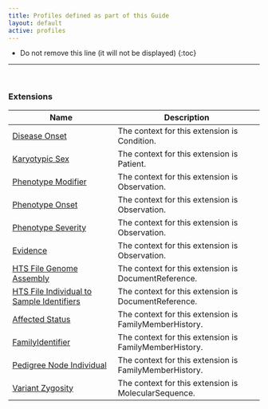 ```yaml
---
title: Profiles defined as part of this Guide
layout: default
active: profiles
---
```


<!-- { :.no_toc } -->

<!-- TOC  the css styling for this is \pages\assets\css\project.css under 'markdown-toc'-->

* Do not remove this line (it will not be displayed)
{:toc}

<!-- end TOC -->

---
<br />

### Extensions

<table>
<thead>
<tr>
<th>Name</th>
<th>Description</th>
</tr>
</thead>
<tbody>
<tr>
<td><a href="StructureDefinition-disease-onset.html">Disease Onset</a></td>
<td>The context for this extension is Condition. </td>
</tr>
<tr>
<td><a href="StructureDefinition-karyotypic-sex.html">Karyotypic Sex</a></td>
<td>The context for this extension is Patient.</td>
</tr>
<tr>
<td><a href="StructureDefinition-phenotype-modifier.html">Phenotype Modifier</a></td>
<td>The context for this extension is Observation.</td>
</tr>
<tr>
<td><a href="StructureDefinition-phenotype-onset.html">Phenotype Onset</a></td>
<td>The context for this extension is Observation.</td>
</tr>
<tr>
<td><a href="StructureDefinition-phenotype-severity.html">Phenotype Severity</a></td>
<td>The context for this extension is Observation.</td>
</tr>
<tr>
<td><a href="StructureDefinition-evidence.html">Evidence</a></td>
<td>The context for this extension is Observation.</td>
</tr>
<tr>
<td><a href="StructureDefinition-htsfile-genome-assembly.html">HTS File Genome Assembly</a></td>
<td>The context for this extension is DocumentReference.</td>
</tr>
<tr>
<td><a href="StructureDefinition-htsfile-individual-to-sample-identifiers.html">HTS File Individual to Sample Identifiers</a></td>
<td>The context for this extension is DocumentReference.</td>
</tr>
<tr>
<td><a href="StructureDefinition-affected-status.html">Affected Status</a></td>
<td>The context for this extension is FamilyMemberHistory.</td>
</tr>
<tr>
<td><a href="StructureDefinition-family-identifier.html">FamilyIdentifier</a></td>
<td>The context for this extension is FamilyMemberHistory.</td>
</tr>
<tr>
<td><a href="StructureDefinition-pedigree-node-individual.html">Pedigree Node Individual</a></td>
<td>The context for this extension is FamilyMemberHistory.</td>
</tr>
<tr>
<td><a href="StructureDefinition-variant-zygosity.html">Variant Zygosity</a></td>
<td>The context for this extension is MolecularSequence.</td>
</tr>
</tbody>
</table>

